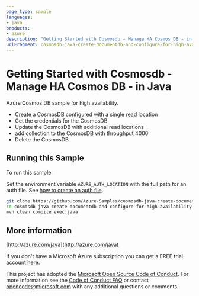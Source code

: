 ```yaml
---
page_type: sample
languages:
- java
products:
- azure
description: "Getting Started with Cosmosdb - Manage HA Cosmos DB - in Java"
urlFragment: cosmosdb-java-create-documentdb-and-configure-for-high-availability
---
```


# Getting Started with Cosmosdb - Manage HA Cosmos DB - in Java


  Azure Cosmos DB sample for high availability.
   - Create a CosmosDB configured with a single read location
   - Get the credentials for the CosmosDB
   - Update the CosmosDB with additional read locations
   - add collection to the CosmosDB with throughput 4000
   - Delete the CosmosDB
 

## Running this Sample ##

To run this sample:

Set the environment variable `AZURE_AUTH_LOCATION` with the full path for an auth file. See [how to create an auth file](https://github.com/Azure/azure-libraries-for-java/blob/master/AUTH.md).

```bash
git clone https://github.com/Azure-Samples/cosmosdb-java-create-documentdb-and-configure-for-high-availability.git
cd cosmosdb-java-create-documentdb-and-configure-for-high-availability
mvn clean compile exec:java
```

## More information ##

[http://azure.com/java](http://azure.com/java)

If you don't have a Microsoft Azure subscription you can get a FREE trial account [here](http://go.microsoft.com/fwlink/?LinkId=330212).

This project has adopted the [Microsoft Open Source Code of Conduct](https://opensource.microsoft.com/codeofconduct/). For more information see the [Code of Conduct FAQ](https://opensource.microsoft.com/codeofconduct/faq/) or contact [opencode@microsoft.com](mailto:opencode@microsoft.com) with any additional questions or comments.
